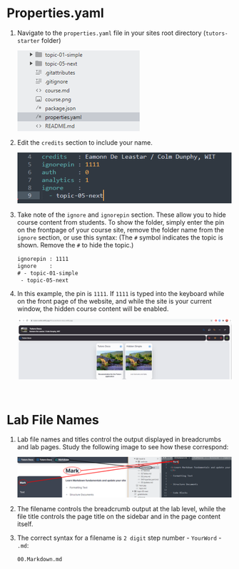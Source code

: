 # Properties.yaml

1. Navigate to the `properties.yaml` file in your sites root directory (`tutors-starter` folder)

    ![Properties](img/properties.png)

2. Edit the `credits` section to include your name.

    ![Credits](img/filecontent.png)

3. Take note of the `ignore` and `ignorepin` section. These allow you to hide course content from students. To show the folder, simply enter the pin on the frontpage of your course site, remove the folder name from the `ignore` section, or use this syntax: (The `#` symbol indicates the topic is shown. Remove the `#` to hide the topic.)

    ~~~
    ignorepin : 1111
    ignore    : 
    # - topic-01-simple
     - topic-05-next
    ~~~ 

4. In this example, the pin is `1111`. If `1111` is typed into the keyboard while on the front page of the website, and while the site is your current window, the hidden course content will be enabled.

    ![Show Hidden](img/hiddenshown.png)
    

<br />

# Lab File Names

1. Lab file names and titles control the output displayed in breadcrumbs and lab pages. Study the following image to see how these correspond:

    ![Comparison](img/compare.png)

2. The filename controls the breadcrumb output at the lab level, while the file title controls the page title on the sidebar and in the page content itself.         

3. The correct syntax for a filename is `2 digit` step number - `YourWord` - `.md`:

    ~~~
    00.Markdown.md
    ~~~ 
